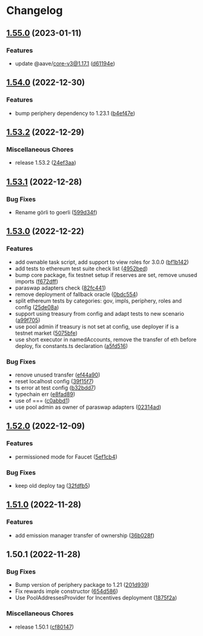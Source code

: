 # Changelog

## [1.55.0](https://github.com/aave/aave-v3-deploy/compare/v1.54.0...v1.55.0) (2023-01-11)


### Features

* update @aave/core-v3@1.17.1 ([d61194e](https://github.com/aave/aave-v3-deploy/commit/d61194e7dd35613636a9e7b2b3a34f5264b5da74))

## [1.54.0](https://github.com/aave/aave-v3-deploy/compare/v1.53.2...v1.54.0) (2022-12-30)


### Features

* bump periphery dependency to 1.23.1 ([b4ef47e](https://github.com/aave/aave-v3-deploy/commit/b4ef47e17a4a5d809eccf24f5b1e311be793186f))

## [1.53.2](https://github.com/aave/aave-v3-deploy/compare/v1.53.1...v1.53.2) (2022-12-29)


### Miscellaneous Chores

* release 1.53.2 ([24ef3aa](https://github.com/aave/aave-v3-deploy/commit/24ef3aa9e9d096e65477b2686fa390f7481ab2b3))

## [1.53.1](https://github.com/aave/aave-v3-deploy/compare/v1.53.0...v1.53.1) (2022-12-28)


### Bug Fixes

* Rename görli to goerli ([599d34f](https://github.com/aave/aave-v3-deploy/commit/599d34f2030d8ab626d9a99cebe87fa43b5cffc5))

## [1.53.0](https://github.com/aave/aave-v3-deploy/compare/v1.52.0...v1.53.0) (2022-12-22)


### Features

* add ownable task script, add support to view roles for 3.0.0 ([bf1b142](https://github.com/aave/aave-v3-deploy/commit/bf1b1428535e3976610d5512ccf62aff4ddacbfc))
* add tests to ethereum test suite check list ([4952bed](https://github.com/aave/aave-v3-deploy/commit/4952bedecefb7888bc2a6eb14c5d9a1e0bdcbcdd))
* bump core package, fix testnet setup if reserves are set, remove unused imports ([f672dff](https://github.com/aave/aave-v3-deploy/commit/f672dff6c9957bbc6b98c65cb4330a2c658b6202))
* paraswap adapters check ([82fc441](https://github.com/aave/aave-v3-deploy/commit/82fc4418915804ea144888c31bbcb88de93475ef))
* remove deployment of fallback oracle ([0bdc554](https://github.com/aave/aave-v3-deploy/commit/0bdc55421f2c725d35fb262693e759c1f856fad6))
* split ethereum tests by categories: gov, impls, periphery, roles and config ([25de08a](https://github.com/aave/aave-v3-deploy/commit/25de08a5d8908fa099a4f66152115b9d68b9a80f))
* support using treasury from config and adapt tests to new scenario ([a99f705](https://github.com/aave/aave-v3-deploy/commit/a99f7054ba3cb5482accf757193166964d8c900d))
* use pool admin if treasury is not set at config, use deployer if is a testnet market ([5075bfe](https://github.com/aave/aave-v3-deploy/commit/5075bfe29844988cc36b5360e98ead85c5c96dcd))
* use short executor in namedAccounts, remove the transfer of eth before deploy, fix constants.ts declaration ([a5fd516](https://github.com/aave/aave-v3-deploy/commit/a5fd51675ac2695102614fa5446f6129e1609e35))


### Bug Fixes

* renove unused transfer ([ef44a90](https://github.com/aave/aave-v3-deploy/commit/ef44a90741f841a2be713de6aebc16893e4855df))
* reset localhost config ([39f15f7](https://github.com/aave/aave-v3-deploy/commit/39f15f7e5bc0af52a2bf306fc16b1e89239d5478))
* ts error at test config ([b32bdd7](https://github.com/aave/aave-v3-deploy/commit/b32bdd730edd183bcaeb3b0706f45c54e90f3742))
* typechain err ([e8fad89](https://github.com/aave/aave-v3-deploy/commit/e8fad89d250bbccb56b7cc70bfcd4ee09329e733))
* use of === ([c0abbd1](https://github.com/aave/aave-v3-deploy/commit/c0abbd1d93db9b92a6254ec2a2567368c309d3b6))
* use pool admin as owner of paraswap adapters ([02314ad](https://github.com/aave/aave-v3-deploy/commit/02314add6ccb0bf4f12463d599eddb4556058acc))

## [1.52.0](https://github.com/aave/aave-v3-deploy/compare/v1.51.0...v1.52.0) (2022-12-09)


### Features

* permissioned mode for Faucet ([5ef1cb4](https://github.com/aave/aave-v3-deploy/commit/5ef1cb426c6e0ccc8ed595e164ec2a6c0440dc4a))


### Bug Fixes

* keep old deploy tag ([32fdfb5](https://github.com/aave/aave-v3-deploy/commit/32fdfb51241b2387ffd52362aed33d1db180ac47))

## [1.51.0](https://github.com/aave/aave-v3-deploy/compare/v1.50.1...v1.51.0) (2022-11-28)


### Features

* add emission manager transfer of ownership ([36b028f](https://github.com/aave/aave-v3-deploy/commit/36b028f5370e650bdb8d426a5275e338729f9b12))

## 1.50.1 (2022-11-28)


### Bug Fixes

* Bump version of periphery package to 1.21 ([201d939](https://github.com/aave/aave-v3-deploy/commit/201d93998cd364ae3dd07fa36d28a70ed1ccb658))
* Fix rewards imple constructor ([654d586](https://github.com/aave/aave-v3-deploy/commit/654d58633aed630935927db655b657844dc25a9a))
* Use PoolAddressesProvider for Incentives deployment ([1875f2a](https://github.com/aave/aave-v3-deploy/commit/1875f2abb1c2cba322c6dd83f0a672efbff6aa09))


### Miscellaneous Chores

* release 1.50.1 ([cf80147](https://github.com/aave/aave-v3-deploy/commit/cf80147ffe2e326d7bc1f398a8bcfe7232bc7c73))
